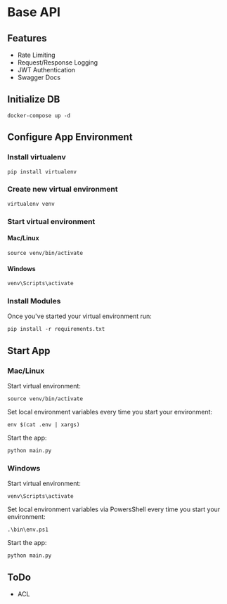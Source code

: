 # Base API

## Features

* Rate Limiting
* Request/Response Logging
* JWT Authentication
* Swagger Docs

## Initialize DB

```
docker-compose up -d
```

## Configure App Environment

### Install virtualenv

```
pip install virtualenv
```

### Create new virtual environment

```
virtualenv venv
```

### Start virtual environment

#### Mac/Linux 

```
source venv/bin/activate
```

#### Windows

```
venv\Scripts\activate
```

### Install Modules

Once you've started your virtual environment run:

```
pip install -r requirements.txt
```

## Start App

### Mac/Linux

Start virtual environment:

```
source venv/bin/activate
```

Set local environment variables every time you start your environment:

```
env $(cat .env | xargs)
```

Start the app:

```
python main.py
```

### Windows

Start virtual environment:

```
venv\Scripts\activate
```

Set local environment variables via PowersShell every time you start your environment:

```
.\bin\env.ps1
```

Start the app:

```
python main.py
```

## ToDo

* ACL